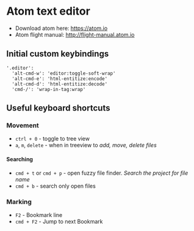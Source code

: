 # Atom text editor

* Download atom here: <https://atom.io>
* Atom flight manual: <http://flight-manual.atom.io>

## Initial custom keybindings

```
'.editor':
  'alt-cmd-w': 'editor:toggle-soft-wrap'
  'alt-cmd-e': 'html-entitize:encode'
  'alt-cmd-d': 'html-entitize:decode'
  'cmd-/': 'wrap-in-tag:wrap'
```

## Useful keyboard shortcuts


### Movement

* `ctrl + 0` - toggle to tree view
* `a`, `m`, `delete` - when in treeview to *add, move, delete files*

#### Searching

* `cmd + t` or `cmd + p` - open fuzzy file finder. *Search the project for file name*
* `cmd + b` - search only open files

### Marking

* `F2` - Bookmark line
* `cmd + F2` - Jump to next Bookmark
